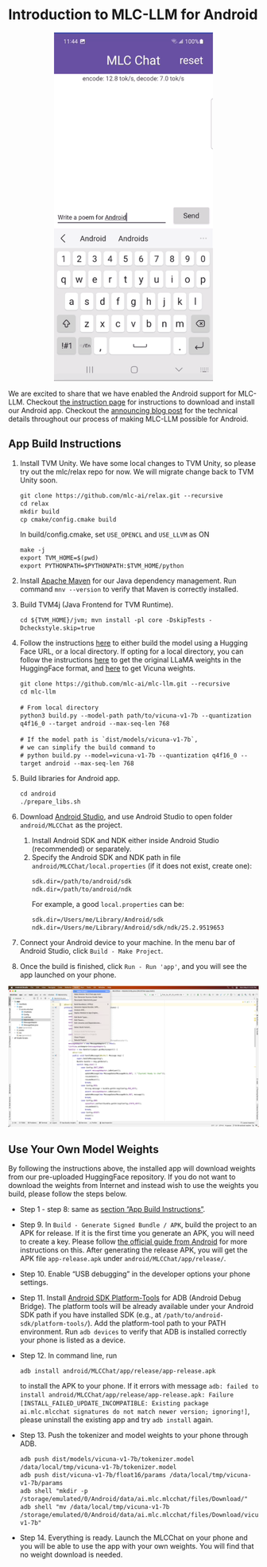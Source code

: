 # Introduction to MLC-LLM for Android

<p align="center">
  <img src="../site/gif/android-demo.gif" height="700">
</p>

We are excited to share that we have enabled the Android support for MLC-LLM. Checkout [the instruction page](https://mlc.ai/mlc-llm/#android) for instructions to download and install our Android app. Checkout the [announcing blog post](https://mlc.ai/blog/2023/05/08/bringing-hardware-accelerated-language-models-to-android-devices) for the technical details throughout our process of making MLC-LLM possible for Android.

## App Build Instructions

1. Install TVM Unity.
    We have some local changes to TVM Unity, so please try out the mlc/relax repo for now. We will migrate change back to TVM Unity soon.

    ```shell
    git clone https://github.com/mlc-ai/relax.git --recursive
    cd relax
    mkdir build
    cp cmake/config.cmake build
    ```

    In build/config.cmake, set `USE_OPENCL` and `USE_LLVM` as ON
    ```shell
    make -j
    export TVM_HOME=$(pwd)
    export PYTHONPATH=$PYTHONPATH:$TVM_HOME/python
    ```

2. Install [Apache Maven](https://maven.apache.org/download.cgi) for our Java dependency management. Run command `mnv --version` to verify that Maven is correctly installed.

3. Build TVM4j (Java Frontend for TVM Runtime).
    ```shell
    cd ${TVM_HOME}/jvm; mvn install -pl core -DskipTests -Dcheckstyle.skip=true
    ```

4. Follow the instructions [here](https://github.com/mlc-ai/mlc-llm#building-from-source) to either build the model using a Hugging Face URL, or a local directory. If opting for a local directory, you can follow the instructions [here](https://huggingface.co/docs/transformers/main/model_doc/llama) to get the original LLaMA weights in the HuggingFace format, and [here](https://github.com/lm-sys/FastChat#vicuna-weights) to get Vicuna weights.

    ```shell
    git clone https://github.com/mlc-ai/mlc-llm.git --recursive
    cd mlc-llm

    # From local directory
    python3 build.py --model-path path/to/vicuna-v1-7b --quantization q4f16_0 --target android --max-seq-len 768

    # If the model path is `dist/models/vicuna-v1-7b`,
    # we can simplify the build command to
    # python build.py --model=vicuna-v1-7b --quantization q4f16_0 --target android --max-seq-len 768
    ```

5. Build libraries for Android app.
    ```shell
    cd android
    ./prepare_libs.sh
    ```

6. Download [Android Studio](https://developer.android.com/studio), and use Android Studio to open folder `android/MLCChat` as the project.
    1. Install Android SDK and NDK either inside Android Studio (recommended) or separately.
    2. Specify the Android SDK and NDK path in file `android/MLCChat/local.properties` (if it does not exist, create one):
        ```shell
        sdk.dir=/path/to/android/sdk
        ndk.dir=/path/to/android/ndk
        ```
        For example, a good `local.properties` can be:
        ```shell
        sdk.dir=/Users/me/Library/Android/sdk
        ndk.dir=/Users/me/Library/Android/sdk/ndk/25.2.9519653
        ```

7. Connect your Android device to your machine. In the menu bar of Android Studio, click `Build - Make Project`.

8. Once the build is finished, click `Run - Run 'app'`, and you will see the app launched on your phone.

<p align="center">
  <img src="../site/img/android/android-studio.png">
</p>

## Use Your Own Model Weights

By following the instructions above, the installed app will download weights from our pre-uploaded HuggingFace repository. If you do not want to download the weights from Internet and instead wish to use the weights you build, please follow the steps below.

* Step 1 - step 8: same as [section ”App Build Instructions”](#app-build-instructions).

* Step 9. In `Build - Generate Signed Bundle / APK`, build the project to an APK for release. If it is the first time you generate an APK, you will need to create a key. Please follow [the official guide from Android](https://developer.android.com/studio/publish/app-signing#generate-key) for more instructions on this. After generating the release APK, you will get the APK file `app-release.apk` under `android/MLCChat/app/release/`.

* Step 10. Enable “USB debugging” in the developer options your phone settings.

* Step 11. Install [Android SDK Platform-Tools](https://developer.android.com/studio/releases/platform-tools) for ADB (Android Debug Bridge). The platform tools will be already available under your Android SDK path if you have installed SDK (e.g., at `/path/to/android-sdk/platform-tools/`). Add the platform-tool path to your PATH environment. Run `adb devices` to verify that ADB is installed correctly your phone is listed as a device.

* Step 12. In command line, run
    ```shell
    adb install android/MLCChat/app/release/app-release.apk
    ```
    to install the APK to your phone. If it errors with message `adb: failed to install android/MLCChat/app/release/app-release.apk: Failure [INSTALL_FAILED_UPDATE_INCOMPATIBLE: Existing package ai.mlc.mlcchat signatures do not match newer version; ignoring!]`, please uninstall the existing app and try `adb install` again.

* Step 13. Push the tokenizer and model weights to your phone through ADB.
    ```shell
    adb push dist/models/vicuna-v1-7b/tokenizer.model /data/local/tmp/vicuna-v1-7b/tokenizer.model
    adb push dist/vicuna-v1-7b/float16/params /data/local/tmp/vicuna-v1-7b/params
    adb shell "mkdir -p /storage/emulated/0/Android/data/ai.mlc.mlcchat/files/Download/"
    adb shell "mv /data/local/tmp/vicuna-v1-7b /storage/emulated/0/Android/data/ai.mlc.mlcchat/files/Download/vicuna-v1-7b"
    ```

* Step 14. Everything is ready. Launch the MLCChat on your phone and you will be able to use the app with your own weights. You will find that no weight download is needed.
